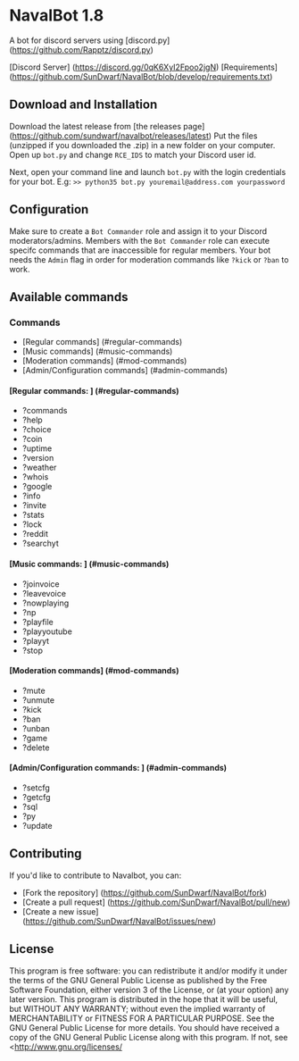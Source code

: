# NavalBot 1.8

A bot for discord servers using [discord.py] (https://github.com/Rapptz/discord.py)

[Discord Server] (https://discord.gg/0qK6XyI2Fpoo2jgN)
[Requirements] (https://github.com/SunDwarf/NavalBot/blob/develop/requirements.txt)

## Download and Installation

Download the latest release from [the releases page] (https://github.com/sundwarf/navalbot/releases/latest)
Put the files (unzipped if you downloaded the .zip) in a new folder on your computer.
Open up `bot.py` and change `RCE_IDS` to match your Discord user id.

Next, open your command line and launch `bot.py` with the login credentials for your bot.
E.g: `>> python35 bot.py youremail@address.com yourpassword`

## Configuration

Make sure to create a `Bot Commander` role and assign it to your Discord moderators/admins.
Members with the `Bot Commander` role can execute specifc commands that are inaccessible for regular members.
Your bot needs the `Admin` flag in order for moderation commands like `?kick` or `?ban` to work.

## Available commands
### Commands
- [Regular commands] (#regular-commands)
- [Music commands] (#music-commands)
- [Moderation commands] (#mod-commands)
- [Admin/Configuration commands] (#admin-commands)

#### [Regular commands: ] (#regular-commands)

- ?commands
- ?help
- ?choice
- ?coin
- ?uptime
- ?version
- ?weather
- ?whois
- ?google
- ?info
- ?invite
- ?stats
- ?lock
- ?reddit
- ?searchyt

#### [Music commands: ] (#music-commands)
- ?joinvoice
- ?leavevoice
- ?nowplaying
- ?np
- ?playfile
- ?playyoutube
- ?playyt
- ?stop

#### [Moderation commands] (#mod-commands)
- ?mute
- ?unmute
- ?kick
- ?ban
- ?unban
- ?game
- ?delete

#### [Admin/Configuration commands: ] (#admin-commands)
- ?setcfg
- ?getcfg
- ?sql
- ?py
- ?update

## Contributing

If you'd like to contribute to Navalbot, you can:

 - [Fork the repository] (https://github.com/SunDwarf/NavalBot/fork)
 - [Create a pull request] (https://github.com/SunDwarf/NavalBot/pull/new)
 - [Create a new issue] (https://github.com/SunDwarf/NavalBot/issues/new)
 

## License

This program is free software: you can redistribute it and/or modify
it under the terms of the GNU General Public License as published by
the Free Software Foundation, either version 3 of the License, or
(at your option) any later version.
This program is distributed in the hope that it will be useful,
but WITHOUT ANY WARRANTY; without even the implied warranty of
MERCHANTABILITY or FITNESS FOR A PARTICULAR PURPOSE.  See the
GNU General Public License for more details.
You should have received a copy of the GNU General Public License
along with this program.  If not, see <http://www.gnu.org/licenses/